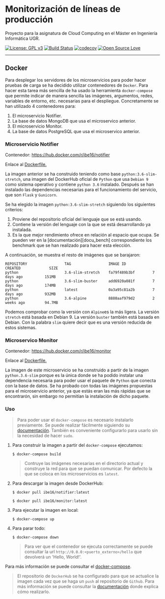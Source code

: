 # Monitorización de líneas de producción
Proyecto para la asignatura de Cloud Computing en el Máster en Ingeniería Informática UGR.
 
 
[![License: GPL v3](https://img.shields.io/badge/License-GPLv3-blue.svg)](https://www.gnu.org/licenses/gpl-3.0)
[![Build Status](https://travis-ci.org/ibe16/CC-19-20-Proyecto.svg?branch=master)](https://travis-ci.org/ibe16/CC-19-20-Proyecto)
[![codecov](https://codecov.io/gh/ibe16/CC-19-20-Proyecto/branch/master/graph/badge.svg)](https://codecov.io/gh/ibe16/CC-19-20-Proyecto)
[![Open Source Love](https://badges.frapsoft.com/os/v1/open-source.png?v=103)](https://github.com/ellerbrock/open-source-badges/)
 
 
---

## Docker
Para desplegar los servidores de los microservicios para poder hacer pruebas de carga se ha decidido utilizar contenedores de `Docker`. Para hacer esta tarea más sencilla de ha usado la herramienta `docker-compose` que permite indicar de manera sencilla las imágenes, argumentos, redes, variables de entorno, etc. necesarias para el despliegue. Concretamente se han utilizado 4 contenedores para:
1. El microservicio Notifier.
2. La base de datos MongoDB que usa el microservico anterior.
3. El microservicio Monitor.
4. La base de datos PostgreSQL que usa el microservico anterior.

### Microservicio Notifier
Contenedor: https://hub.docker.com/r/ibe16/notifier

Enlace al [Dockerfile.][dockerfile_notifier]
 
La imagen anterior se ha construido teniendo como base `python:3.6-slim-stretch`, una imagen del DockerHub oficial de `Python` que usa `Debian 9` como sistema operativo y contiene `python 3.6` instalado. Después se han instalado las dependencias necesarias para el funcionamiento del servicio, que son `Flask` y `Gunicorn`.
 
Se ha elegido la imagen `python:3.6-slim-stretch` siguiendo los siguientes criterios:
1. Proviene del repositorio oficial del lenguaje que se está usando.
2. Contiene la versión del lenguaje con la que se está desarrollando ya instalada.
3. Es la que mejor rendimiento ofrece en relación al espacio que ocupa. Se pueden ver en la [documentación][docu_bench] correspondiente los benchmark que se han realizado para hacer esta elección.
 
A continuación, se muestra el resto de imágenes que se barajaron:
```shell
REPOSITORY                 TAG                 IMAGE ID            CREATED             SIZE
python                     3.6-slim-stretch    fa79f489b3bf        7 days ago          151MB
python                     3.6-slim-buster     add6920a081f        7 days ago          174MB
python                     latest              0a3a95c81a2b        7 days ago          932MB
python                     3.6-alpine          8880aaf979d2        2 weeks ago         94.7MB
```
Podemos comprobar como la versión con `Alpine`es la más ligera. La versión `stretch` está basada en Debian 9. La versión `buster` también está basada en Debian. Con la palabra `slim` quiere decir que es una versión reducida de estos sistemas.


### Microservico Monitor
Contenedor: https://hub.docker.com/r/ibe16/monitor

Enlace al [Dockerfile.][dockerfile_monitor]

La imagen de este microservicio se ha construido a partir de la imagen `python.3.6-slim` porque es la única donde se ha podido instalar una dependencia necesaria para poder usar el paquete
de `Python` que conecta con la base de datos. Se ha probado con todas las imágenes propuestas para el microservicio anterior, ya que estás eran las más rápidas que se encontrarón, sin embargo no permitían la instalación de dicho paquete. 
 
### Uso 
> Para poder usar el `docker-compose` es necesario instalarlo previamente. Se puede realizar fácilmente siguiendo su [documentación][offi_docu_docker]. También es conveniente configurarlo para usarlo sin la necesidad de hacer `sudo`.
 
1. Para construir la imagen a partir del `docker-compose` ejecutamos:
   ```shell
   $ docker-compose build 
   ```
   > Contruye las imágenes necesarias en el directorio actual y construye la red para que se puedan comunicar. 
   > Por defecto la <etiqueta> que se coloca en los microservicios es `latest`.
 
2. Para descargar la imagen desde DockerHub:
   ```shell
   $ docker pull ibe16/notifier:latest
   ```

   ```shell
   $ docker pull ibe16/monitor:latest
   ```
 
3. Para ejecutar la imagen en local:
   ```shell
   $ docker-compose up
   ```

4. Para parar todo:
   ```shell
   $ docker-compose down
   ```
   > Para ver que el contenedor se ejecuta correctamente se puede consultar la url `http://0.0.0:<puerto_externo>/hello` que devolverá un 'Hello, World!'.
 
Para más información se puede consultar el [docker-compose][enlace_dockercompose].
 
> El repositorio de `DockerHub` se ha configurado para que se actualice la imagen cada vez que se haga un `push` al repositorio de `Github`. Para más información se puede consultar la [documentación][docu_docker_gh] donde explica cómo realizarlo.


[dockerfile_monitor]:https://github.com/ibe16/CC-19-20-Proyecto/blob/master/Dockerfile

[dockerfile_notifier]: https://github.com/ibe16/CC-19-20-Proyecto/blob/master/notifier/Dockerfile

[docu_docker_gh]:https://ibe16.github.io/CC-19-20-Proyecto/docs/arquitectura/despliegue_git

[enlace_dockercompose]: https://github.com/ibe16/CC-19-20-Proyecto/blob/master/docker-compose.yml

[offi_docu_docker]:https://docs.docker.com/compose/install/